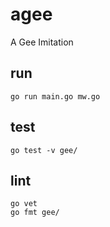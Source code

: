 # agee
A Gee Imitation

## run
```
go run main.go mw.go
```

## test
```
go test -v gee/
```

## lint
```
go vet
go fmt gee/
```
